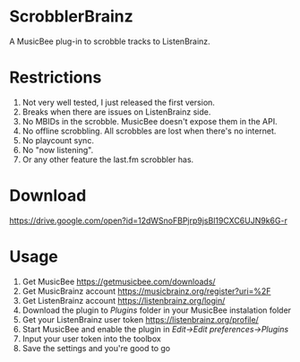 # ScrobblerBrainz
A MusicBee plug-in to scrobble tracks to ListenBrainz.

# Restrictions
1. Not very well tested, I just released the first version.
1. Breaks when there are issues on ListenBrainz side.
1. No MBIDs in the scrobble. MusicBee doesn't expose them in the API.
1. No offline scrobbling. All scrobbles are lost when there's no internet.
1. No playcount sync.
1. No "now listening".
1. Or any other feature the last.fm scrobbler has.

# Download
https://drive.google.com/open?id=12dWSnoFBPjrp9jsBl19CXC6UJN9k6G-r

# Usage
1. Get MusicBee https://getmusicbee.com/downloads/
1. Get MusicBrainz account https://musicbrainz.org/register?uri=%2F
1. Get ListenBrainz account https://listenbrainz.org/login/
1. Download the plugin to *Plugins* folder in your MusicBee instalation folder
1. Get your ListenBrainz user token https://listenbrainz.org/profile/
1. Start MusicBee and enable the plugin in *Edit->Edit preferences->Plugins*
1. Input your user token into the toolbox
1. Save the settings and you're good to go
